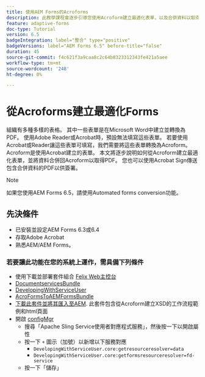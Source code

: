 ```yaml
---
title: 使用AEM Forms的Acroforms
description: 此教學課程會逐步引導您使用Acroform建立最適化表單，以及合併資料以取得PDF。 接著，合併資料的PDF便可使用Acrobat Sign傳送以供簽署。
feature: adaptive-forms
doc-type: Tutorial
version: 6.5
badgeIntegration: label="整合" type="positive"
badgeVersions: label="AEM Forms 6.5" before-title="false"
duration: 45
source-git-commit: f4c621f3a9caa8c2c64b8323312343fe421a5aee
workflow-type: tm+mt
source-wordcount: '248'
ht-degree: 0%

---
```



# 從Acroforms建立最適化Forms

組織有多種多樣的表格。 其中一些表單是在Microsoft Word中建立並轉換為PDF。 使用Adobe Reader或Acrobat時，預設無法填寫這些表單。 若要使用Acrobat或Reader讓這些表單可填寫，我們需要將這些表單轉換為Acroform。 Acroform是使用Acrobat建立的表單。 本文將逐步說明如何從Acroform建立最適化表單，並將資料合併回Acroform以取得PDF。 您也可以使用Acrobat Sign傳送包含合併資料的PDF以供簽署。

>[!NOTE]
>
>如果您使用AEM Forms 6.5，請使用Automated forms conversion功能。

## 先決條件

* 已安裝並設定AEM Forms 6.3或6.4
* 存取Adobe Acrobat
* 熟悉AEM/AEM Forms。

### 若要讓此功能在您的系統上運作，需具備下列條件

* 使用下載並部署套件組合 [Felix Web主控台](http://localhost:4502/system/console/bundles)
* [DocumentservicesBundle](/help/forms/assets/common-osgi-bundles/AEMFormsDocumentServices.core-1.0-SNAPSHOT.jar)
* [DevelopingWithServiceUser](/help/forms/assets/common-osgi-bundles/DevelopingWithServiceUser.jar)
* [AcroFormsToAEMFormsBundle](https://forms.enablementadobe.com/content/DemoServerBundles/AcroFormToAEMForm.core-1.0-SNAPSHOT.jar)
* [下載此套件並將其匯入至AEM](assets/acro-form-aem-form.zip). 此套件包含從Acroform建立XSD的工作流程範例和html頁面
* 開啟 [configMgr](http://localhost:4502/system/console/configMgr)
   * 搜尋「Apache Sling Service使用者對應程式服務」，然後按一下以開啟屬性
   * 按一下 `+` 圖示（加號）以新增以下服務對應
      * `DevelopingWithServiceUser.core:getresourceresolver=data`
      * `DevelopingWithServiceUser.core:getformsresourceresolver=fd-service`
   * 按一下「儲存」
